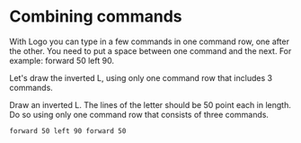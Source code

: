 # Combining commands

With Logo you can type in a few commands in one command row, one after the other. You need to put a space between one command and the next. For example: forward 50 left 90.

Let's draw the inverted L, using only one command row that includes 3 commands.

Draw an inverted L. The lines of the letter should be 50 point each in length. Do so using only one command row that consists of three commands.

```result
forward 50 left 90 forward 50
```